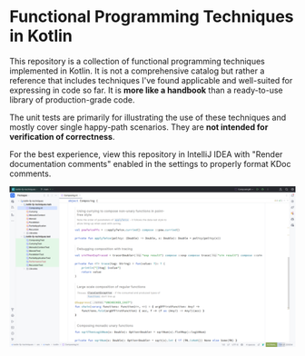 # Functional Programming Techniques in Kotlin

This repository is a collection of functional programming techniques implemented in
Kotlin. It is not a comprehensive catalog but rather a reference that includes techniques
I've found applicable and well-suited for expressing in code so far. It is **more like
a handbook** than a ready-to-use library of production-grade code.

The unit tests are primarily for illustrating the use of these techniques and mostly cover
single happy-path scenarios. They are **not intended for verification of correctness**.

For the best experience, view this repository in IntelliJ IDEA with "Render documentation comments" enabled in the
settings to properly format KDoc comments.

![Screenshot](images/Screenshot%20from%202025-03-16%2014-39-34.png)